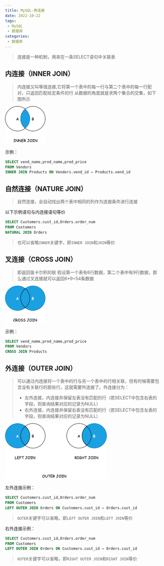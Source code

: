 ```yaml
---
title: MySQL-表连接
date: 2022-10-22
tags:
 - MySQL
 - 数据库
categories:
 - 数据库
---
```


<!-- more -->


> 连接是一种机制，用来在一条SELECT语句中关联表

## 内连接（INNER JOIN）
> 内连接又叫等值连接,它将第一个表中的每一行与第二个表中的每一行配对，只返回匹配给定条件的行
> 从数据的角度就是求两个集合的交集，如下图所示

![内连接](./images/inner-join.png)

示例：
```sql
SELECT vend_name,prod_name,prod_price
FROM Vendors
INNER JOIN Products ON Vendors.vend_id = Products.vend_id
```

## 自然连接（NATURE JOIN）
> 自然连接，会自动找出两个表中相同的列作为连接条件进行连接

以下示例语句与内连接语句等价
```sql
SELECT Customers.cust_id,Orders.order_num
FROM Customers
NATURAL JOIN Orders
```


> 也可以省略`INNER`关键字，即`INNER JOIN`和`JOIN`等价

## 叉连接（CROSS JOIN）
> 即返回笛卡尔积的联
> 假设第一个表有6行数据，第二个表中有9行数据，那么通过叉连接就可以返回6*9=54条数据

![叉连接](./images/cross-join.png)

示例：
```sql
SELECT vend_name,prod_name,prod_price
FROM Vendors
CROSS JOIN Products
```

## 外连接（OUTER JOIN）
> 可以通过内连接将一个表中的行与另一个表中的行相关联，但有时候需要包含没有关联行的那些行，这就需要外连接了。外连接分为：
> - 左外连接，内连接并保留左表没有匹配的行（若SELECT中包含右表的字段，则查询结果对应的记录为NULL）
> - 右外连接，内连接并保留右表没有匹配的行（若SELECT中包含左表的字段，则查询结果对应的记录为NULL）

![外连接](./images/outer-join.png)

左外连接示例：
```sql
SELECT Customers.cust_id,Orders.order_num
FROM Customers
LEFT OUTER JOIN Orders ON Customers.cust_id = Orders.cust_id
```
> `OUTER`关键字可以省略，即`LEFT OUTER JOIN`和`LEFT JOIN`等价

右外连接示例：
```sql
SELECT Customers.cust_id,Orders.order_num
FROM Customers
LEFT OUTER JOIN Orders ON Customers.cust_id = Orders.cust_id
```
> `OUTER`关键字可以省略，即`RIGHT OUTER JOIN`和`RIGHT JOIN`等价
